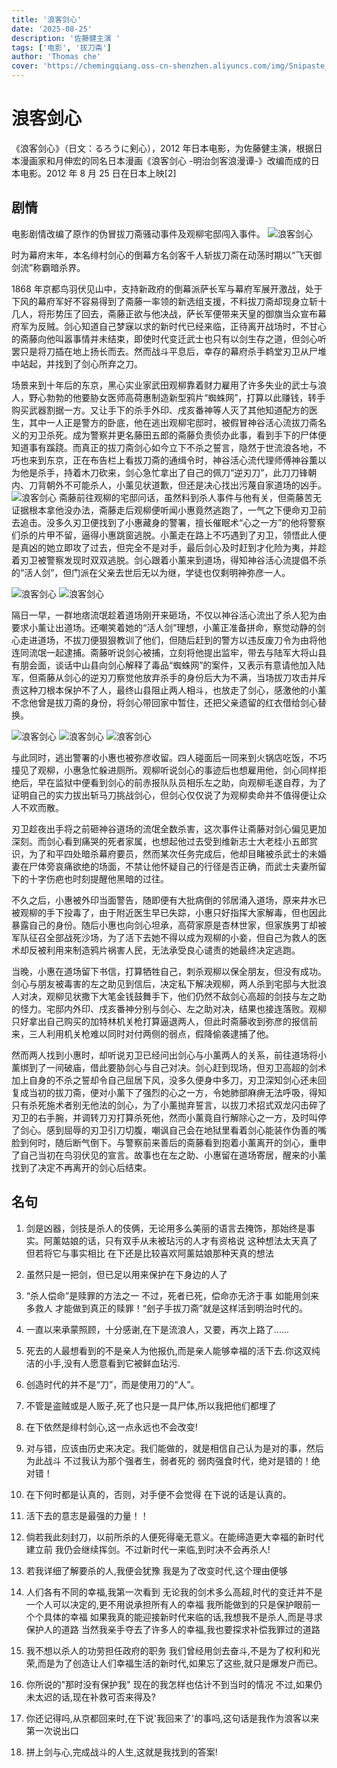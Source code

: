 ```yaml
---
title: '浪客剑心'
date: '2025-08-25'
description: '佐藤健主演 '
tags: ['电影', '拔刀斋']
author: 'Thomas che'
cover: 'https://chemingqiang.oss-cn-shenzhen.aliyuncs.com/img/Snipaste_2025-06-21_22-35-17.png'
---
```


# 浪客剑心

《浪客剑心》（日文：るろうに剣心），2012 年日本电影，为佐藤健主演，根据日本漫画家和月伸宏的同名日本漫画《浪客剑心 -明治剑客浪漫谭-》改编而成的日本电影。2012 年 8 月 25 日在日本上映[2]

## 剧情

电影剧情改编了原作的伪冒拔刀斋骚动事件及观柳宅邸闯入事件。
![浪客剑心](https://chemingqiang.oss-cn-shenzhen.aliyuncs.com/img/Snipaste_2025-06-21_23-05-25.png)

时为幕府末年，本名绯村剑心的倒幕方名剑客千人斩拔刀斋在动荡时期以“飞天御剑流”称霸暗杀界。

1868 年京都鸟羽伏见山中，支持新政府的倒幕派萨长军与幕府军展开激战，处于下风的幕府军好不容易得到了斋藤一率领的新选组支援，不料拔刀斋却现身立斩十几人，将形势压了回去，斋藤正欲与他决战，萨长军便带来天皇的御旗当众宣布幕府军为反贼。剑心知道自己梦寐以求的新时代已经来临，正待离开战场时，不甘心的斋藤向他叫嚣事情并未结束，即使时代变迁武士也只有以剑生存之道，但剑心听罢只是将刀插在地上扬长而去。然而战斗平息后，幸存的幕府杀手鹈堂刃卫从尸堆中站起，并找到了剑心所弃之刀。

场景来到十年后的东京，黑心实业家武田观柳靠着财力雇用了许多失业的武士与浪人，野心勃勃的他要胁女医师高荷惠制造新型鸦片“蜘蛛网”，打算以此赚钱，转手购买武器割据一方。又让手下的杀手外印、戌亥番神等人灭了其他知道配方的医生，其中一人正是警方的卧底，他在逃出观柳宅邸时，被假冒神谷活心流拔刀斋名义的刃卫杀死。成为警察并更名藤田五郎的斋藤负责侦办此事，看到手下的尸体便知道事有蹊跷。而真正的拔刀斋剑心如今立下不杀之誓言，隐然于世流浪各地，不巧也来到东京，正在布告栏上看拔刀斋的通缉令时，神谷活心流代理师傅神谷薫以为他是杀手，持着木刀砍来，剑心急忙拿出了自己的佩刀“逆刃刀”，此刀刀锋朝内、刀背朝外不可能杀人，小薰见状道歉，但还是决心找出污蔑自家道场的凶手。
![浪客剑心](https://chemingqiang.oss-cn-shenzhen.aliyuncs.com/img/Snipaste_2025-06-21_22-36-25.png)
斋藤前往观柳的宅邸问话，虽然料到杀人事件与他有关，但斋藤苦无证据根本拿他没办法，斋藤走后观柳便听闻小惠竟然逃跑了，一气之下便命刃卫前去追击。没多久刃卫便找到了小惠藏身的警署，擅长催眠术“心之一方”的他将警察们杀的片甲不留，逼得小惠跳窗逃脱。小薰走在路上不巧遇到了刃卫，领悟此人便是真凶的她立即攻了过去，但完全不是对手，最后剑心及时赶到才化险为夷，并趁着刃卫被警察发现时双双逃脱。剑心跟着小薰来到道场，得知神谷活心流提倡不杀的“活人剑”，但门派在父亲去世后无以为继，学徒也仅剩明神弥彦一人。

![浪客剑心](https://chemingqiang.oss-cn-shenzhen.aliyuncs.com/img/Snipaste_2025-06-21_23-07-48.png)
![浪客剑心](https://chemingqiang.oss-cn-shenzhen.aliyuncs.com/img/Snipaste_2025-06-21_23-08-06.png)

隔日一早，一群地痞流氓趁着道场刚开来砸场，不仅以神谷活心流出了杀人犯为由要求小薰让出道场。还嘲笑着她的“活人剑”理想，小薰正准备拼命，察觉动静的剑心走进道场，不拔刀便狠狠教训了他们，但随后赶到的警方以违反废刀令为由将他连同流氓一起逮捕。斋藤听说剑心被捕，立刻将他提出监牢，带去与陆军大将山县有朋会面，谈话中山县向剑心解释了毒品“蜘蛛网”的案件，又表示有意请他加入陆军，但斋藤从剑心的逆刃刀察觉他放弃杀手的身份后大为不满，当场拔刀攻击并斥责这种刀根本保护不了人，最终山县阻止两人相斗，也放走了剑心，感激他的小薰不念他曾是拔刀斋的身份，将剑心带回家中暂住，还把父亲遗留的红衣借给剑心替换。

![浪客剑心](https://chemingqiang.oss-cn-shenzhen.aliyuncs.com/img/Snipaste_2025-06-21_23-26-22.png)
![浪客剑心](https://chemingqiang.oss-cn-shenzhen.aliyuncs.com/img/Snipaste_2025-06-21_23-26-38.png)
![浪客剑心](https://chemingqiang.oss-cn-shenzhen.aliyuncs.com/img/Snipaste_2025-06-21_23-27-19.png)

与此同时，逃出警署的小惠也被弥彦收留。四人碰面后一同来到火锅店吃饭，不巧撞见了观柳，小惠急忙躲进厕所。观柳听说剑心的事迹后也想雇用他，剑心同样拒绝后，早在监狱中便看到剑心的前赤报队队员相乐左之助，向观柳毛遂自荐，为了证明自己的实力拔出斩马刀挑战剑心，但剑心仅仅说了为观柳卖命并不值得便让众人不欢而散。

刃卫趁夜出手将之前砸神谷道场的流氓全数杀害，这次事件让斋藤对剑心偏见更加深刻。而剑心看到痛哭的死者家属，也想起他过去受到维新志士大老桂小五郎赏识，为了和平四处暗杀幕府要员，然而某次任务完成后，他却目睹被杀武士的未婚妻在尸体旁哀痛欲绝的场面，不禁让他怀疑自己的行径是否正确，而武士夫妻所留下的十字伤疤也时刻提醒他黑暗的过往。

不久之后，小惠被外印当面警告，随即便有大批病倒的邻居涌入道场，原来井水已被观柳的手下投毒了，由于附近医生早已失踪，小惠只好指挥大家解毒，但也因此暴露自己的身份。随后小惠也向剑心坦承，高荷家原是杏林世家，但家族男丁却被军队征召全部战死沙场，为了活下去她不得以成为观柳的小妾，但自己为救人的医术却反被利用来制造鸦片祸害人民，无法承受良心谴责的她最终决定逃跑。

当晚，小惠在道场留下书信，打算牺牲自己，刺杀观柳以保全朋友，但没有成功。剑心与朋友被毒害的左之助见到信后，决定私下解决观柳，两人杀到宅邸与大批浪人对决，观柳见状撒下大笔金钱鼓舞手下，他们仍然不敌剑心高超的剑技与左之助的怪力。宅邸内外印、戌亥番神分别与剑心、左之助对决，结果也接连落败。观柳只好拿出自己购买的加特林机关枪打算逼退两人，但此时斋藤收到弥彦的报信前来，三人利用机关枪难以同时对付两侧的弱点，假降偷袭逮捕了他。

然而两人找到小惠时，却听说刃卫已经问出剑心与小薰两人的关系，前往道场将小薰绑到了一间破庙，借此要胁剑心与自己对决。剑心赶到现场，但刃卫高超的剑术加上自身的不杀之誓却令自己屈居下风，没多久便身中多刀，刃卫深知剑心还未回复成当初的拔刀斋，便对小薰下了强烈的心之一方，令她肺部麻痹无法呼吸，得知只有杀死施术者别无他法的剑心，为了小薰抛弃誓言，以拔刀术招式双龙闪击碎了刃卫的右手腕，并调转刀刃打算杀死他，然而小薰竟自行解除心之一方，及时叫停了剑心。感到屈辱的刃卫引刀切腹，嘲讽自己会在地狱里看着剑心能装作伪善的嘴脸到何时，随后断气倒下。与警察前来善后的斋藤看到抱着小薰离开的剑心，重申了自己当初在鸟羽伏见的宣言。故事也在左之助、小惠留在道场寄居，醒来的小薰找到了决定不再离开的剑心后结束。

## 名句

1. 剑是凶器，剑技是杀人的伎俩，无论用多么美丽的语言去掩饰，那始终是事实。阿薰姑娘的话，只有双手从未被玷污的人才有资格说 这种想法太天真了 但若将它与事实相比 在下还是比较喜欢阿薰姑娘那种天真的想法

2. 虽然只是一把剑，但已足以用来保护在下身边的人了

3. “杀人偿命”是赎罪的方法之一 不过，死者已死，偿命亦无济于事 如能用剑来多救人 才能做到真正的赎罪！“刽子手拔刀斋”就是这样活到明治时代的。

4. 一直以来承蒙照顾，十分感谢,在下是流浪人，又要，再次上路了......

5. 死去的人最想看到的不是亲人为他报仇,而是亲人能够幸福的活下去.你这双纯洁的小手,没有人愿意看到它被鲜血玷污.

6. 创造时代的并不是“刀”，而是使用刀的“人”。

7. 不管是盗贼或是人贩子,死了也只是一具尸体,所以我把他们都埋了

8. 在下依然是绯村剑心,这一点永远也不会改变!

9. 对与错，应该由历史来决定。我们能做的，就是相信自己认为是对的事，然后为此战斗 不过我认为那个强者生，弱者死的 弱肉强食时代，绝对是错的！绝对错！

10. 在下何时都是认真的，否则，对手便不会觉得 在下说的话是认真的。

11. 活下去的意志是最强的力量！！

12. 倘若我此刻封刀，以前所杀的人便死得毫无意义。在能缔造更大幸福的新时代建立前 我仍会继续挥剑。不过新时代一来临,到时决不会再杀人!

13. 若我详细了解要杀的人,我便会犹豫 我是为了改变时代,这个理由便够

14. 人们各有不同的幸福,我第一次看到 无论我的剑术多么高超,时代的变迁并不是一个人可以决定的,更不用说承担所有人的幸福 我所能做到的只是保护眼前一个个具体的幸福 如果我真的能迎接新时代来临的话,我想我不是杀人,而是寻求保护人的道路 当然我亲手夺去了许多人的幸福,我也要探求补偿我罪过的道路

15. 我不想以杀人的功劳担任政府的职务 我们曾经用剑去奋斗,不是为了权利和光荣,而是为了创造让人们幸福生活的新时代,如果忘了这些,就只是爆发户而已。

16. 你所说的"那时没有保护我" 现在的我怎样也估计不到当时的情况 不过,如果仍未太迟的话,现在补救可否来得及?

17. 你还记得吗,从京都回来时,在下说'我回来了'的事吗,这句话是我作为浪客以来第一次说出口

18. 拼上剑与心,完成战斗的人生,这就是我找到的答案!
